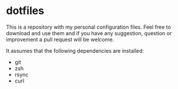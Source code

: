 # dotfiles

This is a repository with my personal configuration files. Feel free to download and
use them and if you have any suggestion, question or improvement a pull request will 
be welcome.

It assumes that the following dependencies are installed:

 * git
 * zsh
 * rsync
 * curl

